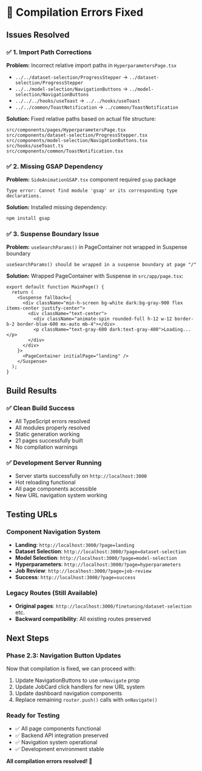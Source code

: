 # 🔧 Compilation Errors Fixed

## Issues Resolved

### ✅ 1. Import Path Corrections
**Problem:** Incorrect relative import paths in `HyperparametersPage.tsx`
- `../../dataset-selection/ProgressStepper` → `../dataset-selection/ProgressStepper`
- `../../model-selection/NavigationButtons` → `../model-selection/NavigationButtons`
- `../../../hooks/useToast` → `../../hooks/useToast`
- `../../common/ToastNotification` → `../common/ToastNotification`

**Solution:** Fixed relative paths based on actual file structure:
```
src/components/pages/HyperparametersPage.tsx
src/components/dataset-selection/ProgressStepper.tsx
src/components/model-selection/NavigationButtons.tsx
src/hooks/useToast.ts
src/components/common/ToastNotification.tsx
```

### ✅ 2. Missing GSAP Dependency
**Problem:** `SideAnimationGSAP.tsx` component required `gsap` package
```
Type error: Cannot find module 'gsap' or its corresponding type declarations.
```

**Solution:** Installed missing dependency:
```bash
npm install gsap
```

### ✅ 3. Suspense Boundary Issue
**Problem:** `useSearchParams()` in PageContainer not wrapped in Suspense boundary
```
useSearchParams() should be wrapped in a suspense boundary at page "/"
```

**Solution:** Wrapped PageContainer with Suspense in `src/app/page.tsx`:
```tsx
export default function MainPage() {
  return (
    <Suspense fallback={
      <div className="min-h-screen bg-white dark:bg-gray-900 flex items-center justify-center">
        <div className="text-center">
          <div className="animate-spin rounded-full h-12 w-12 border-b-2 border-blue-600 mx-auto mb-4"></div>
          <p className="text-gray-600 dark:text-gray-400">Loading...</p>
        </div>
      </div>
    }>
      <PageContainer initialPage="landing" />
    </Suspense>
  );
}
```

## Build Results

### ✅ Clean Build Success
- All TypeScript errors resolved
- All modules properly resolved  
- Static generation working
- 21 pages successfully built
- No compilation warnings

### ✅ Development Server Running
- Server starts successfully on `http://localhost:3000`
- Hot reloading functional
- All page components accessible
- New URL navigation system working

## Testing URLs

### Component Navigation System
- **Landing**: `http://localhost:3000/?page=landing`
- **Dataset Selection**: `http://localhost:3000/?page=dataset-selection`
- **Model Selection**: `http://localhost:3000/?page=model-selection`
- **Hyperparameters**: `http://localhost:3000/?page=hyperparameters`
- **Job Review**: `http://localhost:3000/?page=job-review`
- **Success**: `http://localhost:3000/?page=success`

### Legacy Routes (Still Available)
- **Original pages**: `http://localhost:3000/finetuning/dataset-selection` etc.
- **Backward compatibility**: All existing routes preserved

## Next Steps

### Phase 2.3: Navigation Button Updates
Now that compilation is fixed, we can proceed with:
1. Update NavigationButtons to use `onNavigate` prop
2. Update JobCard click handlers for new URL system
3. Update dashboard navigation components
4. Replace remaining `router.push()` calls with `onNavigate()`

### Ready for Testing
- ✅ All page components functional
- ✅ Backend API integration preserved
- ✅ Navigation system operational
- ✅ Development environment stable

**All compilation errors resolved! 🎉**
